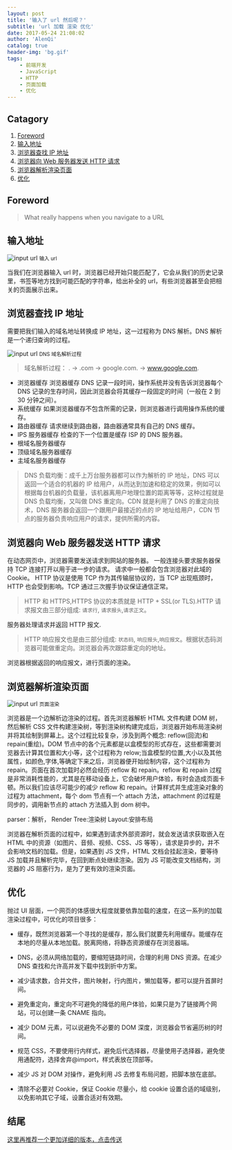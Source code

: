 ```yaml
---
layout: post
title: '输入了 url 然后呢？'
subtitle: 'url 加载 渲染 优化'
date: 2017-05-24 21:08:02
author: 'AlenQi'
catalog: true
header-img: 'bg.gif'
tags:
    - 前端开发
    - JavaScript
    - HTTP
    - 页面加载
    - 优化
---
```


## Catagory

1. [Foreword](#Foreword)
2. [输入地址](#输入地址)
3. [浏览器查找 IP 地址](#浏览器查找IP地址)
4. [浏览器向 Web 服务器发送 HTTP 请求](#浏览器向Web服务器发送HTTP请求)
5. [浏览器解析渲染页面](#浏览器解析渲染页面)
6. [优化](#优化)

## Foreword

> What really happens when you navigate to a URL

## 输入地址

![input url](1.jpeg)
<small class="img-hint">输入 url</small>

当我们在浏览器输入 url 时，浏览器已经开始只能匹配了，它会从我们的历史记录里，书签等地方找到可能匹配的字符串，给出补全的 url，有些浏览器甚至会把相关的页面展示出来。

## 浏览器查找 IP 地址

需要把我们输入的域名地址转换成 IP 地址，这一过程称为 DNS 解析。DNS 解析是一个递归查询的过程。

![input url](2.gif)
<small class="img-hint">DNS 域名解析过程</small>

> 域名解析过程： . -> .com -> google.com. -> www.google.com.

- 浏览器缓存
  浏览器缓存 DNS 记录一段时间，操作系统并没有告诉浏览器每个 DNS 记录的生存时间，因此浏览器会将其缓存一段固定的时间（一般在 2 到 30 分钟之间）。
- 系统缓存
  如果浏览器缓存不包含所需的记录，则浏览器进行调用操作系统的缓存。
- 路由器缓存
  请求继续到路由器，路由器通常具有自己的 DNS 缓存。
- IPS 服务器缓存
  检查的下一个位置是缓存 ISP 的 DNS 服务器。
- 根域名服务器缓存
- 顶级域名服务器缓存
- 主域名服务器缓存

> DNS 负载均衡：成千上万台服务器都可以作为解析的 IP 地址，DNS 可以返回一个适合的机器的 IP 给用户，从而达到加速和稳定的效果，例如可以根据每台机器的负载量，该机器离用户地理位置的距离等等，这种过程就是 DNS 负载均衡，又叫做 DNS 重定向。CDN 就是利用了 DNS 的重定向技术，DNS 服务器会返回一个跟用户最接近的点的 IP 地址给用户，CDN 节点的服务器负责响应用户的请求，提供所需的内容。

## 浏览器向 Web 服务器发送 HTTP 请求

在动态网页中，浏览器需要发送请求到网站的服务器。
一般连接头要求服务器保持 TCP 连接打开以用于进一步的请求。
请求中一般都会包含浏览器对此域的 Cookie。
HTTP 协议是使用 TCP 作为其传输层协议的，当 TCP 出现瓶颈时，HTTP 也会受到影响。TCP 通过三次握手协议保证通信正常。

> HTTP 和 HTTPS,HTTPS 协议的本质就是 HTTP + SSL(or TLS).HTTP 请求报文由三部分组成: `请求行`, `请求报头`,`请求正文`。

服务器处理请求并返回 HTTP 报文.

> HTTP 响应报文也是由三部分组成: `状态码`, `响应报头`,`响应报文`。根据状态码浏览器可能做重定向。浏览器会再次跟踪重定向的地址。

浏览器根据返回的响应报文，进行页面的渲染。

## 浏览器解析渲染页面

![input url](3.png)
<small class="img-hint">页面渲染</small>

浏览器是一个边解析边渲染的过程。首先浏览器解析 HTML 文件构建 DOM 树，然后解析 CSS 文件构建渲染树，等到渲染树构建完成后，浏览器开始布局渲染树并将其绘制到屏幕上。这个过程比较复杂，涉及到两个概念: reflow(回流)和 repain(重绘)。DOM 节点中的各个元素都是以盒模型的形式存在，这些都需要浏览器去计算其位置和大小等，这个过程称为 relow;当盒模型的位置,大小以及其他属性，如颜色,字体,等确定下来之后，浏览器便开始绘制内容，这个过程称为 repain。页面在首次加载时必然会经历 reflow 和 repain。reflow 和 repain 过程是非常消耗性能的，尤其是在移动设备上，它会破坏用户体验，有时会造成页面卡顿。所以我们应该尽可能少的减少 reflow 和 repain。计算样式并生成渲染对象的过程为 attachment，每个 dom 节点有一个 attach 方法，attachment 的过程是同步的，调用新节点的 attach 方法插入到 dom 树中。

parser：解析， Render Tree:渲染树 Layout:安排布局

浏览器在解析页面的过程中，如果遇到请求外部资源时，就会发送请求获取嵌入在 HTML 中的资源（如图片、音频、视频、CSS、JS 等等），请求是异步的，并不会影响文档的加载。但是，如果遇到 JS 文件，HTML 文档会挂起渲染，要等待 JS 加载并且解析完毕，在回到断点处继续渲染。因为 JS 可能改变文档结构，浏览器的 JS 阻塞行为，是为了更有效的渲染页面。

## 优化

抛过 UI 层面，一个网页的体感很大程度就要依靠加载的速度，在这一系列的加载渲染过程中，可优化的项目很多：

- 缓存，既然浏览器第一个寻找的是缓存，那么我们就要先利用缓存。能缓存在本地的尽量从本地加载。脱离网络，将静态资源缓存在浏览器端。

- DNS，必须从网络加载的，要缩短链路时间，合理的利用 DNS 资源。在减少 DNS 查找和允许高并发下载中找到折中方案。

- 减少请求数，合并文件，图片映射，行内图片，懒加载等，都可以提升首屏时间。

- 避免重定向，重定向不可避免的降低的用户体验，如果只是为了链接两个网站，可以创建一条 CNAME 指向。

- 减少 DOM 元素，可以说避免不必要的 DOM 深度，浏览器会节省遍历树的时间。

- 规范 CSS，不要使用行内样式，避免后代选择器，尽量使用子选择器，避免使用通配符，选择<link>舍弃@import，样式表放在顶部等。

- 减少 JS 对 DOM 对操作，避免利用 JS 去修复布局问题，把脚本放在底部。

- 清除不必要对 Cookie，保证 Cookie 尽量小，给 cookie 设置合适的域级别，以免影响其它子域，设置合适对有效期。

## 结尾

[这里再推荐一个更加详细的版本，点击传送](https://github.com/AlenQi/what-happens-when)

